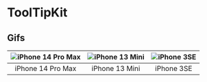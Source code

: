 # ToolTipKit

## Gifs

| ![iPhone 14 Pro Max](iphone14promax)               | ![iPhone 13 Mini](iphone13mini)     | ![iPhone 3SE](iphone3se)                                                      |
|:--------------------------------------------------:|:-----------------------------------:|:---------------------------------------------------------------------------------:|
|               iPhone 14 Pro Max                    |            iPhone 13 Mini           |                                  iPhone 3SE                                   |
